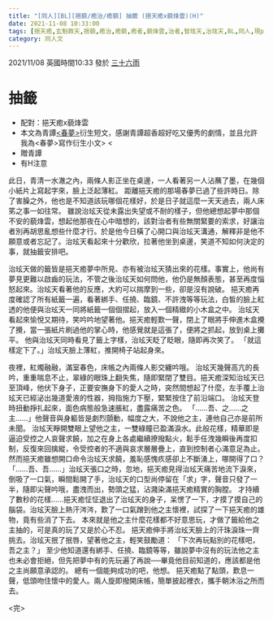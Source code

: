 ```yaml
---
title: "[同人][BL][挹藐/癒治/癒藐] 抽籤 (挹天癒x藐烽雲)(H)"
date: 2021-11-08 10:33:00
tags: [挹天癒,玄魁敇天,挹藐,癒治,癒藐,癒者,藐烽雲,治者,智玹天,治玹天,BL,同人,現pa,贈文,短篇]
category: 同人文
---
```


2021/11/08 英國時間10:33 發於 [三十六雨](http://www.36rain.com/read.php?tid=150027&page=2#3108703)

# 抽籤

- 配對：挹天癒x藐烽雲
- 本文為青譚[<春夢>](http://www.36rain.com/read.php?tid=150027)衍生短文，感謝青譚超香超好吃又優秀的劇情，並且允許我為<春夢>寫作衍生小文> <
- 贈青譚
- 有H注意


此日，青清一水澈之內，兩條人影正坐在桌邊，一人看著另一人沾蘸了墨，在幾個小紙片上寫起字來，臉上泛起薄紅。
距離挹天癒的那場春夢已過了些許時日。除了害臊之外，他也是不知道該玩哪個花樣好，於是日子就這麼一天天過去，兩人床笫之事一如往常。
雖說治玹天從未露出失望或不耐的樣子，但他總想起夢中那個不安的藐烽雲，想起他那夜在心中暗想的，該對治者有些無關緊要的索求，好讓治者別再胡思亂想些什麼才行。於是他今日橫了心開口與治玹天溝通，解釋非是他不願意或者忘記了。治玹天看起來十分歡欣，拉著他坐到桌邊，笑道不知如何決定的事，就抽籤安排吧。

<!--more-->

治玹天做的籤皆是挹天癒夢中所見、亦有被治玹天猜出來的花樣。事實上，他尚有夢見更難以啟齒的玩法，不管之後治玹天如何問他，他仍是無顏表態，甚至再度惱怒起來。治玹天看著他的反應，大約可以揣摩到一些，卻是沒有說破。
挹天癒再度確認了所有紙籤一遍，看著綁手、任撓、臨鏡、不許洩等等玩法，白皙的臉上紅透的他便與治玹天一同將紙籤一個個摺起，放入一個精緻的小木盒之中。
治玹天看起來愉悅又期待，笑吟吟地望著他。挹天癒輕歎一聲，閉上了眼將手伸進木盒攪了攪，當一張紙片刷過他的掌心時，他感覺就是這張了，便將之抓起，放到桌上攤平。
他與治玹天同時看見了籤上字樣，治玹天眨了眨眼，隨即再次笑了。
「就這樣定下了。」治玹天臉上薄紅，推開椅子站起身來。


夜裡，紅燭融融，滿室春色，床帳之內兩條人影交纏吟哦。
治玹天幾聲高亢的長吟，重重喘息不止，翠綠的眼珠上翻失焦，隨即緊閉了雙目。挹天癒深知治玹天已至頂峰，他伏下身子，正要安撫身下的愛人之時，突然間想起了什麼，左手覆上治玹天已經泌出幾道愛液的性器，拇指施力下壓，緊緊按住了前沿端口。
治玹天登時扭動掙扎起來，面色病態般急速脹紅，盡露痛苦之色。
「……吾、之……之主……」他聲音與身軀皆是劇烈顫動，幅度之大，不說他之主，連他自己亦是前所未聞。
治玹天睜開雙眼上望他之主，一雙綠瞳已盈滿淚水。此般花樣，精華即是逼迫受控之人哀聲求饒，加之在身上各處繼續撩撥點火，鬆手任洩幾瞬後再度扣制，反復來回擒縱，令受控者的不適與哀求層層疊上，直到控制者心滿意足為止。然而挹天癒雖想開口命令治玹天求饒，羞恥感愧疚感卻上不斷湧上，哪開得了口？
「……吾、吾……」治玹天張口之時，忽地，挹天癒見得治玹天痛苦地流下淚來，倒吸了一口氣，瞬間鬆開了手，治玹天的口型尚停留在「求」字，聲音只發了一半，隨即尖聲吟哦，盡洩而出，勢頭之猛，沾濺染滿挹天癒精實的胸膛。
才持續了數秒的花樣……挹天癒怔怔退出了治玹天的身子，呆愣了一下，才摸了摸自己的腦袋。治玹天臉上熱汗涔涔，歎了一口氣蹭到他之主懷裡，試探了一下挹天癒的雄物，竟有些消了下去。
本來就是他之主什麼花樣都不好意思玩，才做了籤給他之主抽的，可是真的玩了又是於心不忍。
挹天癒伸手將治玹天臉上的汗珠淚珠一齊挑去。治玹天抿了抿唇，望著他之主，輕笑鼓勵道：
「下次再玩點別的花樣吧，吾之主？」
至少他知道還有綁手、任撓、臨鏡等等，雖說夢中沒有的玩法他之主也未必會拒絕，但先把夢中有的先玩遍了再說──畢竟他目前知道的，應該都是他之主尚願意承認的。
總有一個能夠成功的吧，他想。
挹天癒點了點頭，歎息一聲，低頭吻住懷中的愛人。兩人旋即撥開床帳，簡單披起裡衣，攜手朝沐浴之所而去。

<完>
